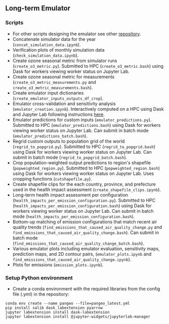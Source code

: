## Long-term Emulator
### Scripts
- For other scripts designing the emulator see other [repository](https://github.com/lukeconibear/emulator).  
- Concatenate simulator data for the year (`concat_simulation_data.ipynb`).  
- Verification plots of monthly simulation data (`check_simulation_data.ipynb`).  
- Create ozone seasonal metric from simulator runs (`create_o3_metric.py`). Submitted to HPC (`create_o3_metric.bash`) using Dask for workers viewing worker status on Jupyter Lab.  
- Create ozone seasonal metric for measurements (`create_o3_metric_measurements.py` and `create_o3_metric_measurements.bash`).  
- Create emulator input dictionaries (`create_emulator_inputs_outputs_df_crop`).  
- Emulator cross-validation and sensitivity analysis (`emulator_creation.ipynb`). Interactively computed on a HPC using Dask and Jupyter Lab following instructions [here](https://pangeo.io/setup_guides/hpc.html#).  
- Emulator predictions for custom inputs (`emulator_predictions.py`). Submitted to HPC (`emulator_predictions.bash`) using Dask for workers viewing worker status on Jupyter Lab. Can submit in batch mode (`emulator_predictions_batch.bash`).    
- Regrid custom outputs to population grid of the world (`regrid_to_popgrid.py`). Submitted to HPC (`regrid_to_popgrid.bash`) using Dask for workers viewing worker status on Jupyter Lab. Can submit in batch mode (`regrid_to_popgrid_batch.bash`).  
- Crop population-weighted output predictions to region's shapefile (`popweighted_region.py`). Submitted to HPC (`popweighted_region.bash`) using Dask for workers viewing worker status on Jupyter Lab. Uses cropping functions (`cutshapefile.py`).  
- Create shapefile clips for the each country, province, and prefecture used in the health impact assessment (`create_shapefile_clips.ipynb`).  
- Long-term health impact assessment per configuration (`health_impacts_per_emission_configuration.py`). Submitted to HPC (`health_impacts_per_emission_configuration.bash`) using Dask for workers viewing worker status on Jupyter Lab. Can submit in batch mode (`health_impacts_per_emission_configuration.bash`).  
- Bottom-up matching of emission configurations that match recent air quality trends (`find_emissions_that_caused_air_quality_change.py` and `find_emissions_that_caused_air_quality_change.bash`). Can submit in batch mode (`find_emissions_that_caused_air_quality_change_batch.bash`).  
- Various emulator plots including emulator evaluation, sensitivity maps, prediction maps, and 2D contour pairs, (`emulator_plots.ipynb` and `find_emissions_that_caused_air_quality_change.ipynb`).  
- Plots for emissions (`emission_plots.ipynb`).  

### Setup Python environment
- Create a conda environment with the required libraries from the config file (.yml) in the repository:
```
conda env create --name pangeo --file=pangeo_latest.yml  
pip install salib dask_labextension pyarrow  
jupyter labextension install dask-labextension  
jupyter labextension install @jupyter-widgets/jupyterlab-manager  
```
